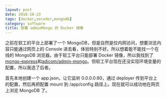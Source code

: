 ```yaml
---
layout: post
date: 2018-10-23
tags: [docker,secoder,mongodb]
category: software
title: 部署 adminMongo 的 Docker 镜像
---
```


之前在软工的平台上部署了一个 MongoDB，但是自然是仅内网访问，想要浏览内容只能通过网页上的 Console 进去看，体验特别不好。所以想着能不能找一个在线的 MongoDB 浏览器。由于软工平台只能部署 Docker 镜像，所以我找到了[mongo-express](https://hub.docker.com/_/mongo-express/)和[adicom/admin-mongo](https://hub.docker.com/r/adicom/admin-mongo/)。但软工平台现在还没实现环境变量的配置，所以我选了后者。

首先本地创建一个 app.json，让它监听 0.0.0.0:80，通过 deployer 传到平台上的配置，然后再把配置 mount 到 /app/config 路径上。现在就可以成功地在网页上浏览 MongoDB 了。
